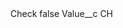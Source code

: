 <?xml version="1.0" encoding="UTF-8"?>
<CustomMetadata xmlns="http://soap.sforce.com/2006/04/metadata" xmlns:xsi="http://www.w3.org/2001/XMLSchema-instance" xmlns:xsd="http://www.w3.org/2001/XMLSchema">
    <label>Check</label>
    <protected>false</protected>
    <values>
        <field>Value__c</field>
        <value xsi:type="xsd:string">CH</value>
    </values>
</CustomMetadata>
